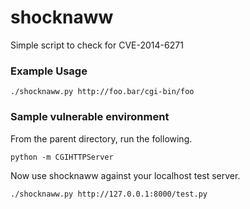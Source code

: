 shocknaww
=========

Simple script to check for CVE-2014-6271

### Example Usage

```
./shocknaww.py http://foo.bar/cgi-bin/foo
```

### Sample vulnerable environment

From the parent directory, run the following.

```
python -m CGIHTTPServer
```

Now use shocknaww against your localhost test server.

```
./shocknaww.py http://127.0.0.1:8000/test.py
```
